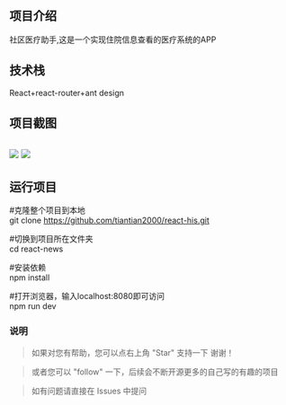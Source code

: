 <h2>项目介绍</h2>

社区医疗助手,这是一个实现住院信息查看的医疗系统的APP

<h2>技术栈</h2>
React+react-router+ant design

<h2>项目截图<h2>
<img src="https://github.com/tiantian2000/react-his/blob/gh-pages/示例.PNG"/>
<img src="https://github.com/tiantian2000/react-his/blob/gh-pages/示例1.PNG"/>

<h2> 运行项目</h2>

#克隆整个项目到本地<br>
git clone https://github.com/tiantian2000/react-his.git

#切换到项目所在文件夹<br>
cd react-news

#安装依赖<br>
npm install

#打开浏览器，输入localhost:8080即可访问<br>
npm run dev


### 说明
>  如果对您有帮助，您可以点右上角 "Star" 支持一下 谢谢！

>  或者您可以 "follow" 一下，后续会不断开源更多的自己写的有趣的项目

> 如有问题请直接在 Issues 中提问
